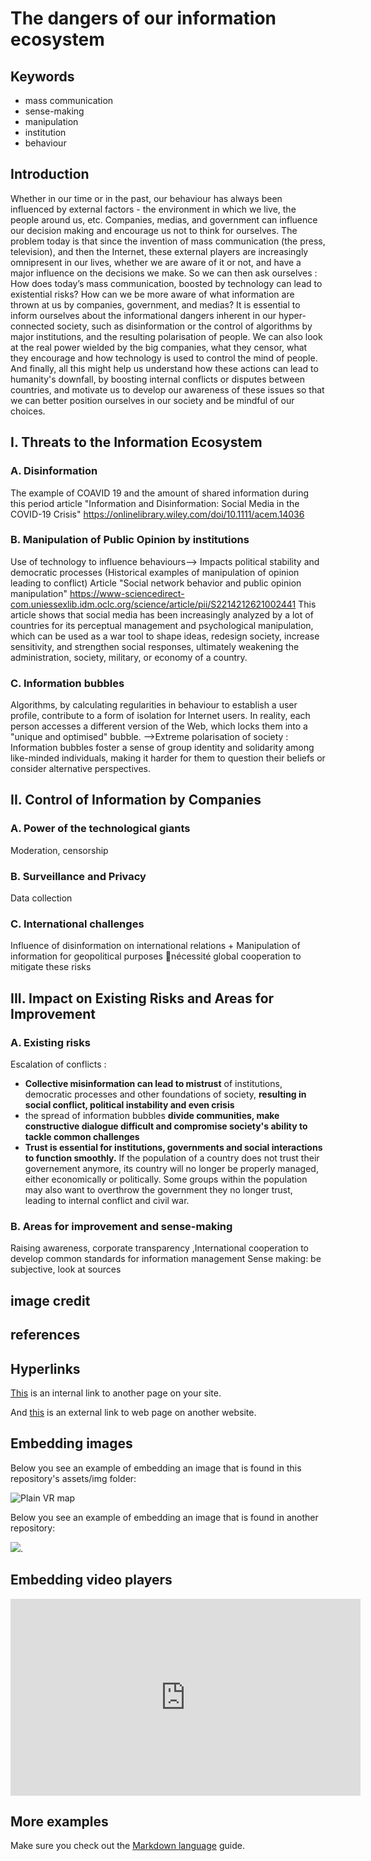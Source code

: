 # The dangers of our information ecosystem
## Keywords
- mass communication
- sense-making
- manipulation
- institution
- behaviour
  
## Introduction
Whether in our time or in the past, our behaviour has always been influenced by external factors - the environment in which we live, the people around us, etc. Companies, medias, and government can influence our decision making and encourage us not to think for ourselves. The problem today is that since the invention of mass communication (the press, television), and then the Internet, these external players are increasingly omnipresent in our lives, whether we are aware of it or not, and have a major influence on the decisions we make. So we can then ask ourselves : How does today’s mass communication, boosted by technology can lead to existential risks? How can we be more aware of what information are thrown at us by companies, government, and medias?
It is essential to inform ourselves about the informational dangers inherent in our hyper-connected society, such as disinformation or the control of algorithms by major institutions, and the resulting polarisation of people. We can also look at the real power wielded by the big companies, what they censor, what they encourage and how technology is used to control the mind of people. And finally, all this might help us understand how these actions can lead to humanity's downfall, by boosting internal conflicts or disputes between countries, and motivate us to develop our awareness of these issues so that we can better position ourselves in our society and be mindful of our choices.

## I. Threats to the Information Ecosystem
### A. Disinformation
The example of COAVID 19 and the amount of shared information during this period 
article "Information and Disinformation: Social Media in the COVID-19 Crisis" https://onlinelibrary.wiley.com/doi/10.1111/acem.14036
### B. Manipulation of Public Opinion by institutions
Use of technology to influence behaviours--> Impacts political stability and democratic processes (Historical examples of manipulation of opinion leading to conflict)
Article "Social network behavior and public opinion manipulation" https://www-sciencedirect-com.uniessexlib.idm.oclc.org/science/article/pii/S2214212621002441 
This article shows that social media has been increasingly analyzed by a lot of countries for its perceptual management and psychological manipulation, which can be used as a war tool to shape ideas, redesign society, increase sensitivity, and strengthen social responses, ultimately weakening the administration, society, military, or economy of a country.
### C. Information bubbles
Algorithms, by calculating regularities in behaviour to establish a user profile, contribute to a form of isolation for Internet users. In reality, each person accesses a different version of the Web, which locks them into a "unique and optimised" bubble.
-->Extreme polarisation of society : Information bubbles foster a sense of group identity and solidarity among like-minded individuals, making it harder for them to question their beliefs or consider alternative perspectives.

## II. Control of Information by Companies
### A. Power of the technological giants
Moderation, censorship 
### B. Surveillance and Privacy
Data collection 
### C. International challenges
Influence of disinformation on international relations + Manipulation of information for geopolitical purposes nécessité global cooperation to mitigate these risks
##  III. Impact on Existing Risks and Areas for Improvement
### A. Existing risks
Escalation of conflicts :
- **Collective misinformation can lead to mistrust** of institutions, democratic processes and other foundations of society, **resulting in social conflict, political instability and even crisis**
- the spread of information bubbles **divide communities, make constructive dialogue difficult and compromise society's ability to tackle common challenges**
- **Trust is essential for institutions, governments and social interactions to function smoothly.** If the population of a country does not trust their governement anymore, its country will no longer be properly managed, either economically or politically. Some groups within the population may also want to overthrow the government they no longer trust, leading to internal conflict and civil war.
### B. Areas for improvement and sense-making
Raising awareness, corporate transparency ,International cooperation to develop common standards for information management
Sense making: be subjective, look at sources

## image credit
## references


## Hyperlinks
[This](checklist.md) is an internal link to another page on your site. 

And [this](https://duckduckgo.com/?q=existential+risks&t=brave&ia=web&iai=https%3A%2F%2Fwww.youtube.com%2Fwatch%3Fv%3DdzlxU3g7hUY) is an external link to web page on another website. 

## Embedding images
Below you see an example of embedding an image that is found in this repository's assets/img folder: 

![Plain VR map](assets/img/vr-map-plain.svg)

Below you see an example of embedding an image that is found in another repository:

![](https://khofstadter.com/assets/img/2005-04-01-khofstadter-painting-chien.jpg). 

## Embedding video players

<iframe width="560" height="315" src="https://www.youtube.com/embed/lfPJ7Tz4JGs" title="YouTube video player" frameborder="0" allow="accelerometer; autoplay; clipboard-write; encrypted-media; gyroscope; picture-in-picture" allowfullscreen></iframe>

## More examples
Make sure you check out the [Markdown language](https://guides.github.com/features/mastering-markdown/) guide. 


